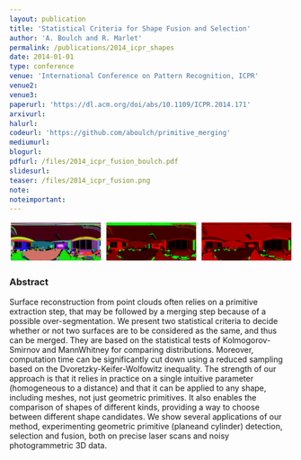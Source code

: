 ```yaml
---
layout: publication
title: 'Statistical Criteria for Shape Fusion and Selection'
author: 'A. Boulch and R. Marlet'
permalink: /publications/2014_icpr_shapes
date: 2014-01-01
type: conference
venue: 'International Conference on Pattern Recognition, ICPR'
venue2: 
venue3:
paperurl: 'https://dl.acm.org/doi/abs/10.1109/ICPR.2014.171'
arxivurl: 
halurl:
codeurl: 'https://github.com/aboulch/primitive_merging'
mediumurl: 
blogurl: 
pdfurl: /files/2014_icpr_fusion_boulch.pdf
slidesurl: 
teaser: /files/2014_icpr_fusion.png
note:
noteimportant:
---
```


![](/files/2014_icpr_fusion.png)

### Abstract

Surface reconstruction from point clouds often relies on a primitive extraction step, that may be followed by a merging step because of a possible over-segmentation. We present two statistical criteria to decide whether or not two surfaces are to be considered as the same, and thus can be merged. They are based on the statistical tests of Kolmogorov-Smirnov and MannWhitney for comparing distributions. Moreover, computation time can be significantly cut down using a reduced sampling based on the Dvoretzky-Keifer-Wolfowitz inequality. The strength of our approach is that it relies in practice on a single intuitive parameter (homogeneous to a distance) and that it can be applied to any shape, including meshes, not just geometric primitives. It also enables the comparison of shapes of different kinds, providing a way to choose between different shape candidates. We show several applications of our method, experimenting geometric primitive (planeand cylinder) detection, selection and fusion, both on precise laser scans and noisy photogrammetric 3D data.